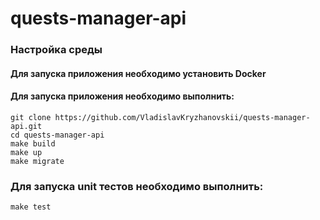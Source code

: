 # quests-manager-api

### Настройка среды 

#### Для запуска приложения необходимо установить Docker

#### Для запуска приложения необходимо выполнить:
```shell
git clone https://github.com/VladislavKryzhanovskii/quests-manager-api.git
cd quests-manager-api
make build 
make up 
make migrate
```

### Для запуска unit тестов необходимо выполнить:
```shell
make test
```

